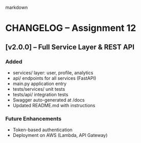 markdown
# CHANGELOG – Assignment 12

## [v2.0.0] – Full Service Layer & REST API

### Added
- services/ layer: user, profile, analytics
- api/ endpoints for all services (FastAPI)
- main.py application entry
- tests/services/ unit tests
- tests/api/ integration tests
- Swagger auto-generated at /docs
- Updated README.md with instructions

### Future Enhancements
- Token-based authentication
- Deployment on AWS (Lambda, API Gateway)
